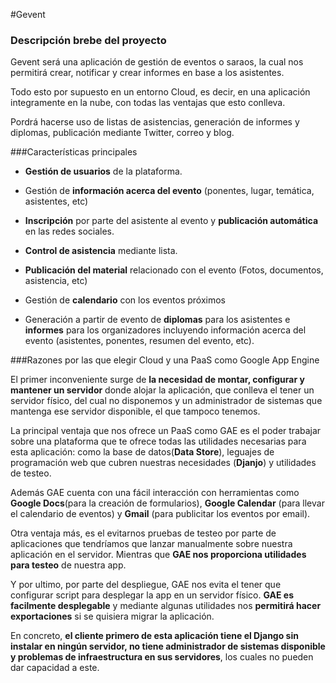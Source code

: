 #Gevent

### Descripción brebe del proyecto

Gevent será una aplicación de gestión de eventos o saraos, la cual nos permitirá crear, notificar y crear informes en base a los asistentes.

Todo esto por supuesto en un entorno Cloud, es decir, en una aplicación integramente en la nube, con todas las ventajas que esto conlleva.

Pordrá hacerse uso de listas de asistencias, generación de informes y diplomas, publicación mediante Twitter, correo y blog. 

###Características principales

- **Gestión de usuarios** de la plataforma.
    
- Gestión de **información acerca del evento** (ponentes, lugar, temática, asistentes, etc)
    
- **Inscripción** por parte del asistente al evento y **publicación automática** en las redes sociales.

- **Control de asistencia** mediante lista.
	
- **Publicación del material** relacionado con el evento (Fotos, documentos, asistencia, etc)
	
- Gestión de **calendario** con los eventos próximos
	
- Generación a partir de evento de **diplomas** para los asistentes e **informes** para los organizadores incluyendo información acerca del evento (asistentes, ponentes, resumen del evento, etc).

###Razones por las que elegir Cloud y una PaaS como Google App Engine

El primer inconveniente surge de **la necesidad de montar, configurar y mantener un servidor** donde alojar la aplicación, que conlleva el tener un servidor físico, del cual no disponemos y un administrador de sistemas que mantenga ese servidor disponible, el que tampoco tenemos.

La principal ventaja que nos ofrece un PaaS como GAE es el poder trabajar sobre una plataforma que te ofrece todas las utilidades necesarias para esta aplicación: como la base de datos(**Data Store**), leguajes de programación web que cubren nuestras necesidades (**Djanjo**) y utilidades de testeo.

Además GAE cuenta con una fácil interacción con herramientas como **Google Docs**(para la creación de formularios), **Google Calendar** (para llevar el calendario de eventos) y **Gmail** (para publicitar los eventos por email).

Otra ventaja más, es el evitarnos pruebas de testeo por parte de aplicaciones que tendríamos que lanzar manualmente sobre nuestra aplicación en el servidor. Mientras que **GAE nos proporciona utilidades para testeo** de nuestra app.

Y por ultimo, por parte del despliegue, GAE nos evita el tener que configurar script para desplegar la app en un servidor físico. **GAE es facilmente desplegable** y mediante algunas utilidades nos **permitirá hacer exportaciones** si se quisiera migrar la aplicación.

En concreto, **el cliente primero de esta aplicación tiene el Django sin instalar en ningún servidor, no tiene administrador de sistemas disponible y problemas de infraestructura en sus servidores**, los cuales no pueden dar capacidad a este.

